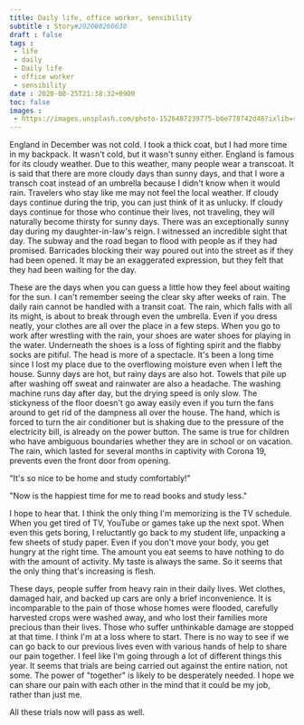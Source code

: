 ```yaml
---
title: Daily life, office worker, sensibility
subtitle : Story#202008260638
draft : false
tags :
 - life
 - daily
 - Daily life
 - office worker
 - sensibility
date : 2020-08-25T21:38:32+0900
toc: false
images : 
 - https://images.unsplash.com/photo-1526487239775-b6e778742d48?ixlib=rb-1.2.1&q=80&fm=jpg&crop=entropy&cs=tinysrgb&w=1080&fit=max&ixid=eyJhcHBfaWQiOjE1NTU0OX0
---
```


England in December was not cold. I took a thick coat, but I had more time in my backpack. It wasn't cold, but it wasn't sunny either. England is famous for its cloudy weather. Due to this weather, many people wear a transcoat. It is said that there are more cloudy days than sunny days, and that I wore a transch coat instead of an umbrella because I didn't know when it would rain. Travelers who stay like me may not feel the local weather. If cloudy days continue during the trip, you can just think of it as unlucky. If cloudy days continue for those who continue their lives, not traveling, they will naturally become thirsty for sunny days. There was an exceptionally sunny day during my daughter-in-law's reign. I witnessed an incredible sight that day. The subway and the road began to flood with people as if they had promised. Barricades blocking their way poured out into the street as if they had been opened. It may be an exaggerated expression, but they felt that they had been waiting for the day.  

These are the days when you can guess a little how they feel about waiting for the sun. I can't remember seeing the clear sky after weeks of rain. The daily rain cannot be handled with a transit coat. The rain, which falls with all its might, is about to break through even the umbrella. Even if you dress neatly, your clothes are all over the place in a few steps. When you go to work after wrestling with the rain, your shoes are water shoes for playing in the water. Underneath the shoes is a loss of fighting spirit and the flabby socks are pitiful. The head is more of a spectacle. It's been a long time since I lost my place due to the overflowing moisture even when I left the house. Sunny days are hot, but rainy days are also hot. Towels that pile up after washing off sweat and rainwater are also a headache. The washing machine runs day after day, but the drying speed is only slow. The stickyness of the floor doesn't go away easily even if you turn the fans around to get rid of the dampness all over the house. The hand, which is forced to turn the air conditioner but is shaking due to the pressure of the electricity bill, is already on the power button. The same is true for children who have ambiguous boundaries whether they are in school or on vacation. The rain, which lasted for several months in captivity with Corona 19, prevents even the front door from opening.  

"It's so nice to be home and study comfortably!"  

"Now is the happiest time for me to read books and study less."  

I hope to hear that. I think the only thing I'm memorizing is the TV schedule. When you get tired of TV, YouTube or games take up the next spot. When even this gets boring, I reluctantly go back to my student life, unpacking a few sheets of study paper. Even if you don't move your body, you get hungry at the right time. The amount you eat seems to have nothing to do with the amount of activity. My taste is always the same. So it seems that the only thing that's increasing is flesh.  

These days, people suffer from heavy rain in their daily lives. Wet clothes, damaged hair, and backed up cars are only a brief inconvenience. It is incomparable to the pain of those whose homes were flooded, carefully harvested crops were washed away, and who lost their families more precious than their lives. Those who suffer unthinkable damage are stopped at that time. I think I'm at a loss where to start. There is no way to see if we can go back to our previous lives even with various hands of help to share our pain together. I feel like I'm going through a lot of different things this year. It seems that trials are being carried out against the entire nation, not some. The power of "together" is likely to be desperately needed. I hope we can share our pain with each other in the mind that it could be my job, rather than just me.  

All these trials now will pass as well.  


